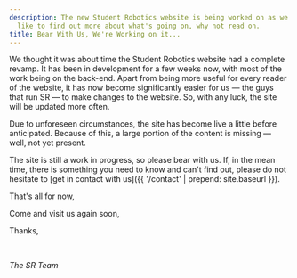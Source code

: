 ```yaml
---
description: The new Student Robotics website is being worked on as we speak. If you'd
  like to find out more about what's going on, why not read on.
title: Bear With Us, We're Working on it...
---
```

We thought it was about time the Student Robotics website had a complete revamp. It has been in development for a few
weeks now, with most of the work being on the back-end. Apart from being more useful for every reader of the website,
it has now become significantly easier for us &mdash; the guys that run SR &mdash; to make changes to the website. So,
with any luck, the site will be updated more often.

Due to unforeseen circumstances, the site has become live a little before anticipated. Because of this, a large portion
of the content is missing &mdash; well, not yet present.

The site is still a work in progress, so please bear with us. If, in the mean time, there is something you need to know
and can't find out, please do not hesitate to [get in contact with us]({{ '/contact' | prepend: site.baseurl }}).

That's all for now,

Come and visit us again soon,

Thanks,

&nbsp;

_The SR Team_
